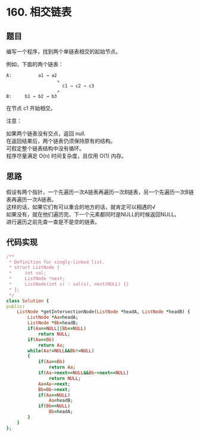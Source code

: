 # 160. 相交链表
## 题目
编写一个程序，找到两个单链表相交的起始节点。  

例如，下面的两个链表：  
```
A:          a1 → a2
                   ↘
                     c1 → c2 → c3
                   ↗            
B:     b1 → b2 → b3
```
在节点 c1 开始相交。  
 
注意：  

如果两个链表没有交点，返回 null.  
在返回结果后，两个链表仍须保持原有的结构。  
可假定整个链表结构中没有循环。  
程序尽量满足 O(n) 时间复杂度，且仅用 O(1) 内存。  
## 思路
假设有两个指针，一个先遍历一次A链表再遍历一次B链表，另一个先遍历一次B链表再遍历一次A链表。  
这样的话，如果它们有可以重合的地方的话，就肯定可以相遇的√  
如果没有，就在他们遍历完，下一个元素都同时是NULL的时候返回NULL。  
进行遍历之前先查一查是不是空的链表。  
## 代码实现
```ruby
/**
 * Definition for singly-linked list.
 * struct ListNode {
 *     int val;
 *     ListNode *next;
 *     ListNode(int x) : val(x), next(NULL) {}
 * };
 */
class Solution {
public:
    ListNode *getIntersectionNode(ListNode *headA, ListNode *headB) {
        ListNode *Aa=headA;
        ListNode *Bb=headB;
        if(Aa==NULL||Bb==NULL)
            return NULL;
        if(Aa==Bb)
            return Aa;
        while(Aa!=NULL&&Bb!=NULL)
        {
            if(Aa==Bb)
                return Aa;
            if(Aa->next==NULL&&Bb->next==NULL)
                return NULL;
            Aa=Aa->next;
            Bb=Bb->next;
            if(Aa==NULL) 
                Aa=headB;
            if(Bb==NULL)
                Bb=headA;
        }
    }
};
```
